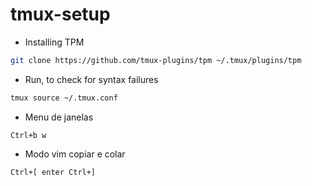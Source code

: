 # tmux-setup

- Installing TPM 
```bash
git clone https://github.com/tmux-plugins/tpm ~/.tmux/plugins/tpm
```

- Run, to check for syntax failures
```bash
tmux source ~/.tmux.conf
```

- Menu de janelas
```
Ctrl+b w
```

- Modo vim copiar e colar
```
Ctrl+[ enter Ctrl+]
```
